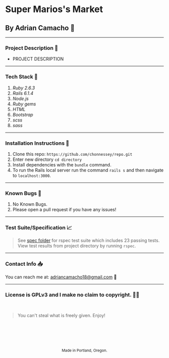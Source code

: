 # Super Marios's Market
## By Adrian Camacho :electric_plug:

---

### Project Description :pencil:

* PROJECT DESCRIPTION 
---
### Tech Stack :floppy_disk:
1. _Ruby 2.6.3_
2. _Rails 6.1.4_
3. _Node.js_
4. _Ruby gems_
5. _HTML_
6. _Bootstrap_
7. _scss_
8. _sass_
---
### Installation Instructions :pushpin:
1. Clone this repo: `https://github.com/chonnessey/repo.git`
2. Enter new directory `cd directory`
3. Install dependencies with the `bundle` command.
4. To run the Rails local server run the command `rails s` and then navigate to `localhost:3000`.
---
### Known Bugs :bug:
1. No Known Bugs.
2. Please open a pull request if you have any issues!
---
### Test Suite/Specification :chart_with_upwards_trend:

> See [spec folder](https://github.com/chonnessey/words/tree/main/spec) for rspec test suite which includes 23 passing tests. View test results from project directory by running `rspec`.
---
### Contact Info :inbox_tray:

You can reach me at: <adriancamacho18@gmail.com> :rocket:
___
### License is GPLv3 and I make no claim to copyright. :guardsman:
<br />

> You can't steal what is freely given. Enjoy!

<br />
<br />
<br />
<br />
<p align="center">
  <small>Made in Portland, Oregon.</small>
</p>
